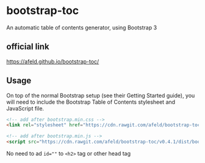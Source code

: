 # bootstrap-toc
An automatic table of contents generator, using Bootstrap 3
## official link
https://afeld.github.io/bootstrap-toc/
## Usage

On top of the normal Bootstrap setup (see their Getting Started guide), you will need to include the Bootstrap Table of Contents stylesheet and JavaScript file.


```html
<!-- add after bootstrap.min.css -->
<link rel="stylesheet" href="https://cdn.rawgit.com/afeld/bootstrap-toc/v0.4.1/dist/bootstrap-toc.min.css">

<!-- add after bootstrap.min.js -->
<script src="https://cdn.rawgit.com/afeld/bootstrap-toc/v0.4.1/dist/bootstrap-toc.min.js"></script>
```

No need to ad `id=""` to `<h2>` tag or other head tag



